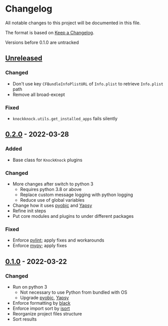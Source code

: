 # Changelog
All notable changes to this project will be documented in this file.

The format is based on [Keep a Changelog](https://keepachangelog.com/en/1.0.0/).

Versions before 0.1.0 are untracked


## [Unreleased]
### Changed
* Don't use key `CFBundleInfoPlistURL` of `Info.plist` to retrieve `Info.plist` path
* Remove all broad-except

### Fixed
* `knockknock.utils.get_installed_apps` fails silently

## [0.2.0] - 2022-03-28
### Added
* Base class for `KnockKnock` plugins

### Changed
* More changes after switch to python 3
  * Requires python 3.8 or above
  * Replace custom message logging with python logging
  * Reduce use of global variables
* Change how it uses [pyobjc](https://pypi.org/project/pyobjc/) and [Yapsy](https://pypi.org/project/Yapsy/)
* Refine init steps
* Put core modules and plugins to under different packages

### Fixed
* Enforce [pylint](https://pypi.org/project/pylint/); apply fixes and workarounds
* Enforce [mypy](https://pypi.org/project/mypy/); apply fixes


## [0.1.0] - 2022-03-22
### Changed
* Run on python 3
  * Not necessary to use Python from bundled with OS 
  * Upgrade [pyobjc](https://pypi.org/project/pyobjc/), [Yapsy](https://pypi.org/project/Yapsy/)
* Enforce formatting by [black](https://pypi.org/project/black/)
* Enforce import sort by [isort](https://pypi.org/project/isort/)
* Reorganize project files structure
* Sort results

[Unreleased]: https://github.com/koyeung/knockknock/compare/0.2.0...HEAD
[0.2.0]: https://github.com/koyeung/knockknock/releases/tag/0.2.0
[0.1.0]: https://github.com/koyeung/knockknock/releases/tag/0.1.0
